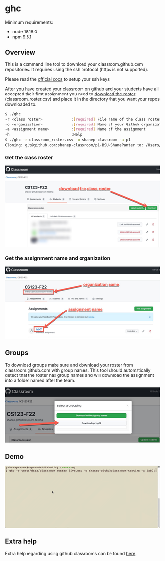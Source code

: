 # ghc

Minimum requirements:

- node 18.18.0
- npm 9.8.1

## Overview

This is a command line tool to download your classroom.github.com repositories.
It requires using the ssh protocol (https is not supported).

Please read the [official
docs](https://docs.github.com/en/github/authenticating-to-github/connecting-to-github-with-ssh)
to setup your ssh keys.

After you have created your classroom on github and your students have all
accepted their first assignment you need to [download the
roster](https://docs.github.com/en/education/manage-coursework-with-github-classroom/teach-with-github-classroom/manage-classrooms#about-classroom-rosters)
(classroom_roster.csv) and place it in the directory that you want your repos
downloaded to.

``` bash
$ ./ghc
-r <class roster>             :[required] File name of the class roster (ex. class_roster.csv)
-o <organization>             :[required] Name of your Github organization
-a <assignment name>          :[required] Name of the assignment
-h                            :Help
$ ./ghc -r classroom_roster.csv -o shanep-classroom -a p1
Cloning: git@github.com:shanep-classroom/p1-BSU-ShanePanter to: /Users/shane/repos/ghclass/data/BSU-ShanePanter

```

### Get the class roster

![class roster image](img/class-roster0.jpg)

### Get the assignment name and organization

![assignment and org](img/assignment-org0.jpg)

## Groups

To download groups make sure and download your roster from classroom.github.com
with group names. This tool should automatically detect that the roster has
group names and will download the assignment into a folder named after the team.

![group names](img/group-names0.jpg)

## Demo

![demo](img/demo.gif)

## Extra help

Extra help regarding using github classrooms can be found
[here](https://shanepanter.com/teaching/github-classroom-instructor.html).
